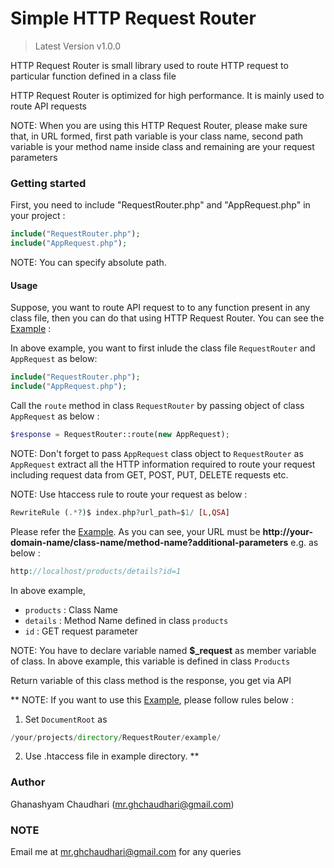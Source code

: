 # Simple HTTP Request Router

> Latest Version v1.0.0
 
HTTP Request Router is small library used to route HTTP request to particular function defined in a class file

HTTP Request Router is optimized for high performance. It is mainly used to route API requests

NOTE: When you are using this HTTP Request Router, please make sure that, in URL formed, first path variable is your class name, second path variable is your method name inside class and remaining are your request parameters

### Getting started

First, you need to include "RequestRouter.php" and "AppRequest.php" in your project :

```PHP
include("RequestRouter.php");
include("AppRequest.php");
```

NOTE: You can specify absolute path.

#### Usage

Suppose, you want to route API request to to any function present in any class file, then you can do that using HTTP Request Router. You can see the [Example](https://github.com/ghana-c/Simple-HTTP-Request-Router/blob/master/example.php) :

In above example, you want to first inlude the class file `RequestRouter` and `AppRequest` as below:

```PHP
include("RequestRouter.php");
include("AppRequest.php");
```

Call the `route` method in class `RequestRouter` by passing object of class `AppRequest` as below :

```PHP
$response = RequestRouter::route(new AppRequest);
```

NOTE: Don't forget to pass `AppRequest` class object to `RequestRouter` as `AppRequest` extract all the HTTP information required to route your request including request data from GET, POST, PUT, DELETE requests etc.

NOTE: Use htaccess rule to route your request as below :

```PHP
RewriteRule (.*?)$ index.php?url_path=$1/ [L,QSA]
```

Please refer the [Example](https://github.com/ghana-c/Simple-HTTP-Request-Router/blob/master/example.php). As you can see, your URL must be **http://your-domain-name/class-name/method-name?additional-parameters** e.g. as below :

```PHP
http://localhost/products/details?id=1
```

In above example,

* `products` : Class Name
* `details` : Method Name defined in class `products`
* `id` : GET request parameter

NOTE: You have to declare variable named **$_request** as member variable of class. In above example, this variable is defined in class `Products`

Return variable of this class method is the response, you get via API

**
NOTE: If you want to use this [Example](https://github.com/ghana-c/Simple-HTTP-Request-Router/blob/master/example.php), please follow rules below :

1. Set `DocumentRoot` as 
```PHP
/your/projects/directory/RequestRouter/example/
```

2. Use .htaccess file in example directory.
**

### Author

Ghanashyam Chaudhari (mr.ghchaudhari@gmail.com)

### NOTE

Email me at [mr.ghchaudhari@gmail.com](mailto:mr.ghchaudhari@gmail.com) for any queries
